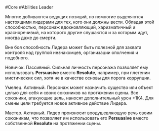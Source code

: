 #Core #Abilities
Leader

Многие добиваются ведущих позиций, но немногие выделяются настоящими лидерами для тех, кого они должны вести. Обладая этой способностью, персонаж вдохновляющий, харизматичный и красноречивый, на которого другие слушаются и за которым идут, иногда даже до смерти.

Вне боя способность Лидера может быть полезной для захвата контроля над группой незнакомцев, организации ополчения и подобного.

Новичок. Пассивный. Сильная личность персонажа позволяет ему использовать **Persuasive** вместо **Resolute**, например, при плетении мистических сил, хотя не в качестве основы для порога коррупции.

Умелец. Активный. Персонаж может назначить существо или объект целью для себя и своих союзников на протяжении сцены. Все союзники, атакующие цель, наносят дополнительный урон +1К4. Для смены цели требуется новое активное действие Лидера.

Мастер. Активный. Лидер произносит воодушевляющую речь своим союзникам, что позволяет им использовать его **Persuasive** вместо собственной **Resolute** на протяжении сцены.